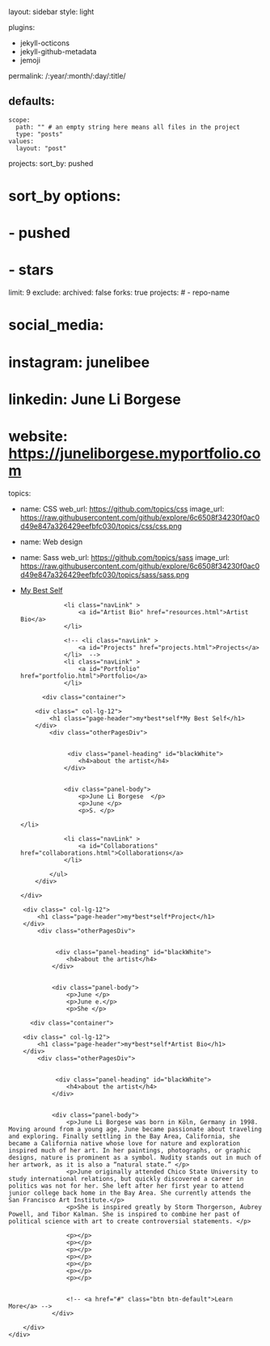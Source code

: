 layout: sidebar
style: light

plugins:
  - jekyll-octicons
  - jekyll-github-metadata
  - jemoji

permalink: /:year/:month/:day/:title/

defaults:
  -
    scope:
      path: "" # an empty string here means all files in the project
      type: "posts"
    values:
      layout: "post"

projects:
  sort_by: pushed
  # sort_by options:
  #   - pushed
  #   - stars
  limit: 9
  exclude:
    archived: false
    forks: true
    projects:
    # - repo-name

# social_media:
  # instagram: junelibee
  # linkedin: June Li Borgese
  # website: https://juneliborgese.myportfolio.com

topics:
  - name: CSS
    web_url: https://github.com/topics/css
    image_url: https://raw.githubusercontent.com/github/explore/6c6508f34230f0ac0d49e847a326429eefbfc030/topics/css/css.png

  - name: Web design

  - name: Sass
    web_url: https://github.com/topics/sass
    image_url: https://raw.githubusercontent.com/github/explore/6c6508f34230f0ac0d49e847a326429eefbfc030/topics/sass/sass.png
<nav>
    <div>
                    <div class="myNavDiv">
            <ul class="myNavUl">    
                <li class="navLink" >
                  <a class="navTitle" href="index.html">My Best Self</a>
                </li> 

                <li class="navLink" >
                    <a id="Artist Bio" href="resources.html">Artist Bio</a>
                </li> 

                <!-- <li class="navLink" >
                    <a id="Projects" href="projects.html">Projects</a>
                </li>  -->
                <li class="navLink" >
                    <a id="Portfolio" href="portfolio.html">Portfolio</a>
                </li> 
		
		  <div class="container">

        <div class=" col-lg-12">
            <h1 class="page-header">my*best*self*My Best Self</h1>
        </div>
            <div class="otherPagesDiv">


                 <div class="panel-heading" id="blackWhite"> 
                    <h4>about the artist</h4>
                </div>                    


                <div class="panel-body">
                    <p>June Li Borgese  </p>  
                    <p>June </p>
                    <p>S. </p>
		
	</li>
	
	            <li class="navLink" >
                    <a id="Collaborations" href="collaborations.html">Collaborations</a>
                </li> 

            </ul>
        </div>

    </div>
   
</nav>

<div class="container">

        <div class=" col-lg-12">
            <h1 class="page-header">my*best*self*Project</h1>
        </div>
            <div class="otherPagesDiv">


                 <div class="panel-heading" id="blackWhite"> 
                    <h4>about the artist</h4>
                </div>                    


                <div class="panel-body">
                    <p>June </p>  
                    <p>June e.</p>
                    <p>She </p>
		
		  <div class="container">

        <div class=" col-lg-12">
            <h1 class="page-header">my*best*self*Artist Bio</h1>
        </div>
            <div class="otherPagesDiv">


                 <div class="panel-heading" id="blackWhite"> 
                    <h4>about the artist</h4>
                </div>                    


                <div class="panel-body">
                    <p>June Li Borgese was born in Köln, Germany in 1998. Moving around from a young age, June became passionate about traveling and exploring. Finally settling in the Bay Area, California, she became a California native whose love for nature and exploration inspired much of her art. In her paintings, photographs, or graphic designs, nature is prominent as a symbol. Nudity stands out in much of her artwork, as it is also a “natural state.” </p>  
                    <p>June originally attended Chico State University to study international relations, but quickly discovered a career in politics was not for her. She left after her first year to attend junior college back home in the Bay Area. She currently attends the San Francisco Art Institute.</p>
                    <p>She is inspired greatly by Storm Thorgerson, Aubrey Powell, and Tibor Kalman. She is inspired to combine her past of political science with art to create controversial statements. </p>
	
                    <p></p>
                    <p></p>
                    <p></p>
                    <p></p>
                    <p></p>
                    <p></p>
                    <p></p>

                    
                    <!-- <a href="#" class="btn btn-default">Learn More</a> -->
                </div>

        </div>
    </div> 
